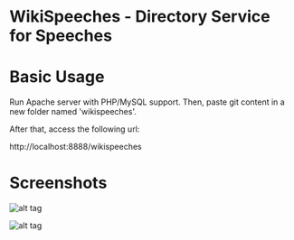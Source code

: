 # WikiSpeeches - Directory Service for Speeches

# Basic Usage

Run Apache server with PHP/MySQL support.
Then, paste git content in a new folder named 'wikispeeches'.

After that, access the following url:

http://localhost:8888/wikispeeches

# Screenshots

![alt tag](https://raw.githubusercontent.com/Web2ART/wikispeeches/master/logo.png)

![alt tag](https://raw.githubusercontent.com/Web2ART/wikispeeches/master/speech_example.png)

